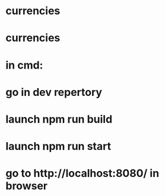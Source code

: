 # currencies
# currencies
# in cmd:
# go in dev repertory
# launch npm run build
# launch npm run start
# go to http://localhost:8080/ in browser
